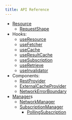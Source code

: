 ```yaml
---
title: API Reference
---
```


- [Resource](Resource.md)
  - [RequestShape](RequestShape.md)
- Hooks:
  - [useResource](useResource.md)
  - [useFetcher](useFetcher.md)
  - [useCache](useCache.md)
  - [useResultCache](useResultCache.md)
  - [useSubscription](useSubscription.md)
  - [useRetrieve](useRetrieve.md)
  - [useInvalidator](useInvalidator.md)
- Components:
  - [RestProvider](RestProvider.md)
  - [ExternalCacheProvider](ExternalCacheProvider.md)
  - [NetworkErrorBoundary](NetworkErrorBoundary.md)
- [Manager](Manager.md)s
  - [NetworkManager](NetworkManager.md)
  - [SubscriptionManager](SubscriptionManager.md)
    - [PollingSubscription](PollingSubscription.md)
